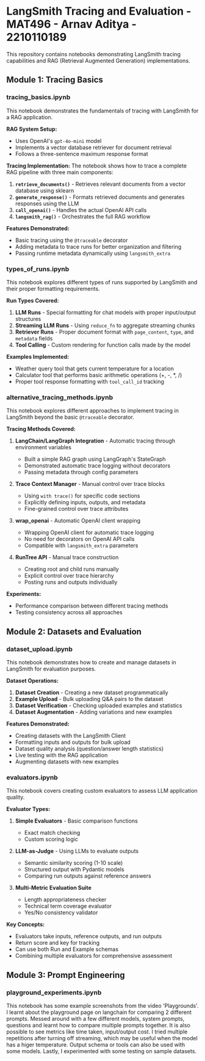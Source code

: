 # LangSmith Tracing and Evaluation - MAT496 - Arnav Aditya - 2210110189

This repository contains notebooks demonstrating LangSmith tracing capabilities and RAG (Retrieval Augmented Generation) implementations.

## Module 1: Tracing Basics

### tracing_basics.ipynb

This notebook demonstrates the fundamentals of tracing with LangSmith for a RAG application.

**RAG System Setup:**
- Uses OpenAI's `gpt-4o-mini` model
- Implements a vector database retriever for document retrieval
- Follows a three-sentence maximum response format

**Tracing Implementation:**
The notebook shows how to trace a complete RAG pipeline with three main components:

1. **`retrieve_documents()`** - Retrieves relevant documents from a vector database using sklearn
2. **`generate_response()`** - Formats retrieved documents and generates responses using the LLM
3. **`call_openai()`** - Handles the actual OpenAI API calls
4. **`langsmith_rag()`** - Orchestrates the full RAG workflow

**Features Demonstrated:**
- Basic tracing using the `@traceable` decorator
- Adding metadata to trace runs for better organization and filtering
- Passing runtime metadata dynamically using `langsmith_extra`

### types_of_runs.ipynb

This notebook explores different types of runs supported by LangSmith and their proper formatting requirements.

**Run Types Covered:**

1. **LLM Runs** - Special formatting for chat models with proper input/output structures
2. **Streaming LLM Runs** - Using `reduce_fn` to aggregate streaming chunks
3. **Retriever Runs** - Proper document format with `page_content`, `type`, and `metadata` fields
4. **Tool Calling** - Custom rendering for function calls made by the model

**Examples Implemented:**
- Weather query tool that gets current temperature for a location
- Calculator tool that performs basic arithmetic operations (+, -, *, /)
- Proper tool response formatting with `tool_call_id` tracking

### alternative_tracing_methods.ipynb

This notebook explores different approaches to implement tracing in LangSmith beyond the basic `@traceable` decorator.

**Tracing Methods Covered:**

1. **LangChain/LangGraph Integration** - Automatic tracing through environment variables
   - Built a simple RAG graph using LangGraph's StateGraph
   - Demonstrated automatic trace logging without decorators
   - Passing metadata through config parameters

2. **Trace Context Manager** - Manual control over trace blocks
   - Using `with trace()` for specific code sections
   - Explicitly defining inputs, outputs, and metadata
   - Fine-grained control over trace attributes

3. **wrap_openai** - Automatic OpenAI client wrapping
   - Wrapping OpenAI client for automatic trace logging
   - No need for decorators on OpenAI API calls
   - Compatible with `langsmith_extra` parameters

4. **RunTree API** - Manual trace construction
   - Creating root and child runs manually
   - Explicit control over trace hierarchy
   - Posting runs and outputs individually

**Experiments:**
- Performance comparison between different tracing methods
- Testing consistency across all approaches

## Module 2: Datasets and Evaluation

### dataset_upload.ipynb

This notebook demonstrates how to create and manage datasets in LangSmith for evaluation purposes.

**Dataset Operations:**

1. **Dataset Creation** - Creating a new dataset programmatically
2. **Example Upload** - Bulk uploading Q&A pairs to the dataset
3. **Dataset Verification** - Checking uploaded examples and statistics
4. **Dataset Augmentation** - Adding variations and new examples

**Features Demonstrated:**
- Creating datasets with the LangSmith Client
- Formatting inputs and outputs for bulk upload
- Dataset quality analysis (question/answer length statistics)
- Live testing with the RAG application
- Augmenting datasets with new examples

### evaluators.ipynb

This notebook covers creating custom evaluators to assess LLM application quality.

**Evaluator Types:**

1. **Simple Evaluators** - Basic comparison functions
   - Exact match checking
   - Custom scoring logic

2. **LLM-as-Judge** - Using LLMs to evaluate outputs
   - Semantic similarity scoring (1-10 scale)
   - Structured output with Pydantic models
   - Comparing run outputs against reference answers

3. **Multi-Metric Evaluation Suite**
   - Length appropriateness checker
   - Technical term coverage evaluator
   - Yes/No consistency validator

**Key Concepts:**
- Evaluators take inputs, reference outputs, and run outputs
- Return score and key for tracking
- Can use both Run and Example schemas
- Combining multiple evaluators for comprehensive assessment


## Module 3: Prompt Engineering

### playground_experiments.ipynb
This notebook has some example screenshots from the video 'Playgrounds'. I learnt about the playground page on langchain for comparing 2 different prompts. 
Messed around with a few different models, system prompts, questions and learnt how to compare multiple prompts together. It is also possible to see metrics like time taken, input/output cost.
I tried multiple repetitions after turning off streaming, which may be useful when the model has a higer temperature. Output schema or tools can also be used with some models. Lastly, I experimented with some testing on sample datasets.
